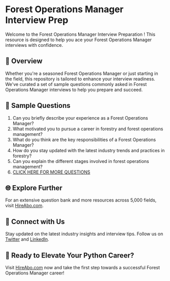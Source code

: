 # Forest Operations Manager Interview Prep

Welcome to the Forest Operations Manager Interview Preparation ! This resource is designed to help you ace your Forest Operations Manager interviews with confidence.

## 🚀 Overview

Whether you're a seasoned Forest Operations Manager or just starting in the field, this repository is tailored to enhance your interview readiness. We've curated a set of sample questions commonly asked in Forest Operations Manager interviews to help you prepare and succeed.

## 📝 Sample Questions

1. Can you briefly describe your experience as a Forest Operations Manager?
2. What motivated you to pursue a career in forestry and forest operations management?
3. What do you think are the key responsibilities of a Forest Operations Manager?
4. How do you stay updated with the latest industry trends and practices in forestry?
5. Can you explain the different stages involved in forest operations management?
6. [CLICK HERE FOR MORE QUESTIONS](https://hireabo.com/job/10_2_23/Forest%20Operations%20Manager)

## 🌐 Explore Further

For an extensive question bank and more resources across 5,000 fields, visit [HireAbo.com](https://www.hireabo.com).

## 📱 Connect with Us

Stay updated on the latest industry insights and interview tips. Follow us on [Twitter](https://twitter.com/hireabo) and [LinkedIn](https://www.linkedin.com/in/hire-abo-3609972a8/).

## 🚀 Ready to Elevate Your Python Career?

Visit [HireAbo.com](https://www.hireabo.com) now and take the first step towards a successful Forest Operations Manager career!
